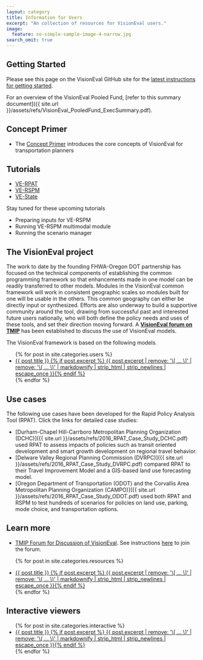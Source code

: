 ```yaml
---
layout: category
title: Information for Users
excerpt: "An collection of resources for VisionEval users."
image:
  feature: so-simple-sample-image-4-narrow.jpg
search_omit: true
---
```


## Getting Started 

Please see this page on the VisionEval GitHub site for the [latest instructions for getting started](https://github.com/VisionEval/VisionEval/wiki/Getting-Started-v2).

For an overview of the VisionEval Pooled Fund, [refer to this summary document]({{ site.url }}/assets/refs/VisionEval_PooledFund_ExecSummary.pdf).

## Concept Primer

- The [Concept Primer](https://visioneval.org/book) introduces the core concepts of VisionEval for transportation planners

## Tutorials

- [VE-RPAT](https://github.com/VisionEval/VisionEval/wiki/VERPAT-Tutorial-Overview)
- [VE-RSPM](https://github.com/VisionEval/VisionEval-Docs/blob/master/tutorials/verspm/Main.md)
- [VE-State](https://github.com/VisionEval/VisionEval-Docs/blob/master/tutorials/ve-state/Main.md)

Stay tuned for these upcoming tutorials
- Preparing inputs for VE-RSPM
- Running VE-RSPM multimodal module
- Running the scenario manager


## The VisionEval project

The work to date by the founding FHWA-Oregon DOT partnership has focused on the technical components of establishing the common programming framework so that enhancements made in one model can be readily transferred to other models. Modules in the VisionEval common framework will work in consistent geographic scales so modules built for one will be usable in the others.  This common geography can either be directly input or synthesized. Efforts are also underway to build a supportive community around the tool, drawing from successful past and interested future users nationally, who will both define the policy needs and uses of these tools, and set their direction moving forward. A 	<a href="https://tmip.org/forum"><strong>VisionEval forum on TMIP</strong></a> has been established to discuss the use of VisionEval models. 

The VisionEval framework is based on the following models.

<ul class="post-list">
{% for post in site.categories.users %} 
  <li>
  <article>
			<a href="{{ site.url }}{{ post.url }}">{{ post.title }} {% if post.excerpt %} <span class="excerpt">{{ post.excerpt | remove: '\[ ... \]' | remove: '\( ... \)' | markdownify | strip_html | strip_newlines | escape_once }}</span>{% endif %}</a>
  </article>
  </li>
{% endfor %}
</ul>

## Use cases

The following use cases have been developed for the Rapid Policy Analysis Tool (RPAT). Click the links for detailed case studies:

- [Durham-Chapel Hill-Carrboro Metropolitan Planning Organization (DCHC)]({{ site.url }}/assets/refs/2016_RPAT_Case_Study_DCHC.pdf) used RPAT to assess impacts of policies such as transit oriented development and smart growth development on regional travel behavior.
- [Delware Valley Regional Planning Commission (DVRPC)]({{ site.url }}/assets/refs/2016_RPAT_Case_Study_DVRPC.pdf) compared RPAT to their Travel Improvement Model and a GIS-based land use forecasting model.
- [Oregon Department of Transportation (ODOT) and the Corvallis Area Metropolitan Planning Organization (CAMPO)]({{ site.url }}/assets/refs/2016_RPAT_Case_Study_ODOT.pdf) used both RPAT and RSPM to test hundreds of scenarios for policies on land use, parking, mode choice, and transportation options.


## Learn more

<ul class="post-list">
<li>
	<article>
	<a href="https://tmip.org/forum">TMIP Forum for Discussion of VisionEval</a>. See instructions <a href="https://tmip.org/content/visioneval-discussion-forum-now-open-updatednow-works#new">here</a> to join the forum.
	</article>
</li>
	
{% for post in site.categories.resources %} 
  <li>
  <article>
			<a href="{{ site.url }}{{ post.url }}">{{ post.title }} {% if post.excerpt %} <span class="excerpt">{{ post.excerpt | remove: '\[ ... \]' | remove: '\( ... \)' | markdownify | strip_html | strip_newlines | escape_once }}</span>{% endif %}</a>
  </article>
  </li>
{% endfor %}
	
</ul>



## Interactive viewers

<ul class="post-list">
{% for post in site.categories.interactive %} 
  <li>
  <article>
			<a href="{{ site.url }}{{ post.url }}">{{ post.title }} {% if post.excerpt %} <span class="excerpt">{{ post.excerpt | remove: '\[ ... \]' | remove: '\( ... \)' | markdownify | strip_html | strip_newlines | escape_once }}</span>{% endif %}</a>
  </article>
  </li>
{% endfor %}
</ul>



<!-- removed between title and excerpt: <span class="entry-date"><time datetime="{{ post.date | date_to_xmlschema }}">{{ post.date | date: "%B %d, %Y" }}</time></span> -->